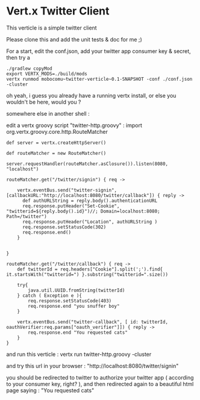 # Vert.x Twitter Client

This verticle is a simple twitter client

Please clone this and add the unit tests & doc for me ;)

For a start, edit the conf.json, add your twitter app consumer key & secret, then try a 

    ./gradlew copyMod
    export VERTX_MODS=./build/mods
    vertx runmod mobocomu~twitter-verticle~0.1-SNAPSHOT -conf ./conf.json -cluster

oh yeah, i guess you already have a running vertx install, or else you wouldn't be here, would you ? 


somewhere else in another shell : 

edit a vertx groovy script "twitter-http.groovy" :
    import org.vertx.groovy.core.http.RouteMatcher

    def server = vertx.createHttpServer()

    def routeMatcher = new RouteMatcher()

    server.requestHandler(routeMatcher.asClosure()).listen(8080, "localhost")

    routeMatcher.get("/twitter/signin") { req ->

        vertx.eventBus.send("twitter-signin", [callbackURL:"http://localhost:8080/twitter/callback"]) { reply ->
          def authURLString = reply.body().authenticationURL
          req.response.putHeader("Set-Cookie", "twitterid=${reply.body().id}")//; Domain=localhost:8080; Path=/twitter")
          req.response.putHeader("Location", authURLString )
          req.response.setStatusCode(302)
          req.response.end()
        }


    }

    routeMatcher.get("/twitter/callback") { req ->
        def twitterId = req.headers["Cookie"].split(';').find{ it.startsWith("twitterid=") }.substring("twitterid=".size())

        try{ 
            java.util.UUID.fromString(twitterId)
        } catch ( Exception e ){ 
            req.response.setStatusCode(403)
            req.response.end "you snuffer boy"
        }

        vertx.eventBus.send("twitter-callback", [ id: twitterId, oauthVerifier:req.params["oauth_verifier"]]) { reply ->
            req.response.end "You requested cats"
        }
    }


and run this verticle : vertx run twitter-http.groovy -cluster

and try this url in your browser : "http://localhost:8080/twitter/signin"

you should be redirected to twitter to authorize your twitter app ( according to your consumer key, right? ), and then redirected again to a beautiful html page saying : "You requested cats"